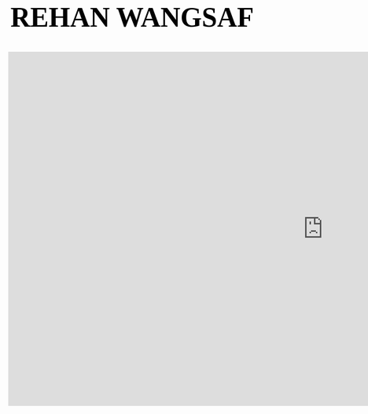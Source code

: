 <html>


<title>REHAN WANGSAF</title>
<link href="idfk.css" rel="stylesheet" type="text/css">
<h1 style="font-family:impact;font-size:400%;text-align:center;color:black;"><center> REHAN WANGSAF </center> </h1>

  
<main>
 <center>
  <div>

  <iframe width="1280" height="720" src="https://www.youtube.com/embed/gk0risN78pQ?controls=0&autoplay=1&showinfo=0&mute=1" frameborder="0" allow="accelerometer; autoplay; clipboard-write; encrypted-media; gyroscope; picture-in-picture" allowfullscreen>
    
  </iframe>
  </div>
 </center>
  </main>
